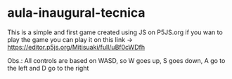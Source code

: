 # aula-inaugural-tecnica
This is a simple and first game created using JS on P5JS.org
if you wan to play the game you can play it on this link -> https://editor.p5js.org/Mitisuaki/full/uBf0cWDfh

Obs.: All controls are based on WASD, so W goes up, S goes down, A go to the left and D go to the right
